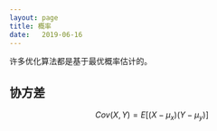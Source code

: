 ```yaml
---
layout: page
title: 概率
date:   2019-06-16
---
```


<!---
版本    日期    作者    描述
v1.0    2019.06.16  lous    文件创建

-->

许多优化算法都是基于最优概率估计的。

## 协方差

$$
Cov(X,Y)=E[(X-\mu_x)(Y- \mu_y )]
$$

